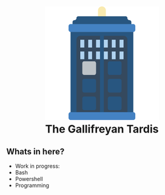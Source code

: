 <h1 align="center">
  <a href="https://github.com/evilbobbins/GallifreyanTardis"><img src="https://github.com/evilbobbins/GallifreyanTardis/blob/main/images/tardis.png" alt="The Gallifreyan Tardis" width="300"></a>
  <br>
  The Gallifreyan Tardis
</h1>

<!-- ACKNOWLEDGMENTS -->
## Whats in here?

* []()Work in progress:
* []()Bash
* []()Powershell
* []()Programming
